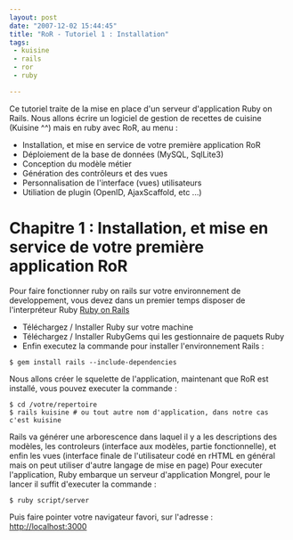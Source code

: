 ```yaml
---
layout: post
date: "2007-12-02 15:44:45"
title: "RoR - Tutoriel 1 : Installation"
tags:
 - kuisine
 - rails
 - ror
 - ruby

---
```


Ce tutoriel traite de la mise en place d'un serveur d'application Ruby on Rails. Nous allons écrire un logiciel de gestion de recettes de cuisine (Kuisine ^^) mais en ruby avec RoR, au menu :

  * Installation, et mise en service de votre première application RoR
  * Déploiement de la base de données (MySQL, SqlLite3)
  * Conception du modèle métier
  * Génération des contrôleurs et des vues
  * Personnalisation de l'interface (vues) utilisateurs
  * Utiliation de plugin (OpenID, AjaxScaffold, etc ...)

# Chapitre 1 : Installation, et mise en service de votre première application RoR

Pour faire fonctionner ruby on rails sur votre environnement de developpement, vous devez dans un premier temps disposer de l'interpréteur Ruby [Ruby on Rails](http://www.rubyonrails.org/down)

  * Téléchargez / Installer Ruby sur votre machine
  * Téléchargez / Installer RubyGems qui les gestionnaire de paquets Ruby
  * Enfin executez la commande pour installer l'environnement Rails : 


```
$ gem install rails --include-dependencies
```

Nous allons créer le squelette de l'application, maintenant que RoR est installé, vous pouvez executer la commande :

```
$ cd /votre/repertoire
$ rails kuisine # ou tout autre nom d'application, dans notre cas c'est kuisine
```
Rails va générer une arborescence dans laquel il y a les descriptions des modèles, les controleurs (interface aux modèles, partie fonctionnelle), et enfin les vues (interface finale de l'utilisateur codé en rHTML en général mais on peut utiliser d'autre langage de mise en page)
Pour executer l'application, Ruby embarque un serveur d'application Mongrel, pour le lancer il suffit d'executer la commande :

```
$ ruby script/server
```

Puis faire pointer votre navigateur favori, sur l'adresse :
[http://localhost:3000](http://localhost:3000) 

